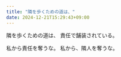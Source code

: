 ```yaml
---
title: "隣を歩くための道は、"
date: 2024-12-21T15:29:43+09:00
---
```

隣を歩くための道は、
責任で舗装されている。

私から責任を奪うな。
私から、隣人を奪うな。
